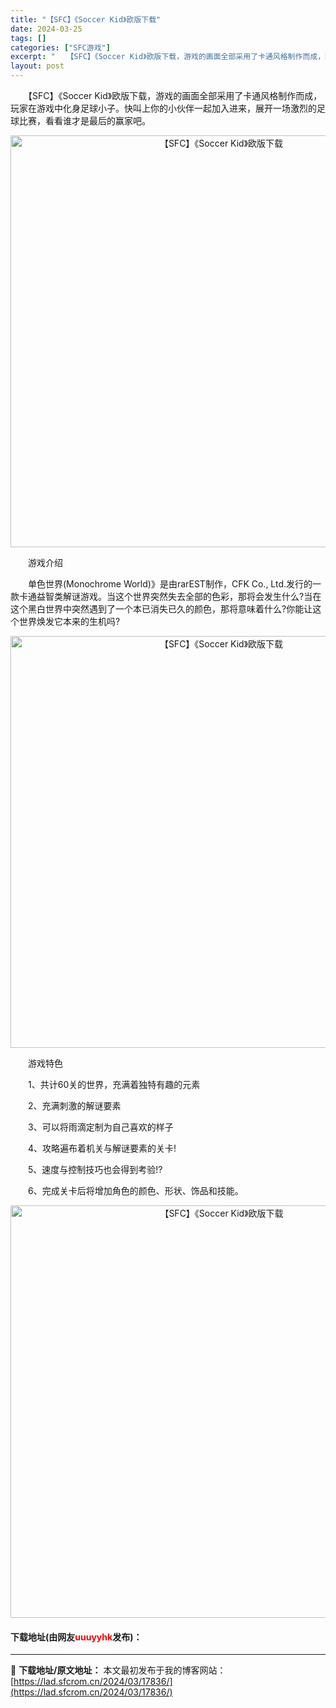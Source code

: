 ```yaml
---
title: "【SFC】《Soccer Kid》欧版下载"
date: 2024-03-25
tags: []
categories: ["SFC游戏"]
excerpt: "　　【SFC】《Soccer Kid》欧版下载，游戏的画面全部采用了卡通风格制作而成，玩家在游戏中化身足球小子。快叫上你的小伙伴一起加入进来，展开一场激烈的足球比赛，看看谁才是最后的赢家吧。 　　游戏介绍 　　单色世界(Monochrome World)》是由rarEST制作，CFK Co., Lt&hellip;"
layout: post
---
```


 <p>　　【SFC】《Soccer Kid》欧版下载，游戏的画面全部采用了卡通风格制作而成，玩家在游戏中化身足球小子。快叫上你的小伙伴一起加入进来，展开一场激烈的足球比赛，看看谁才是最后的赢家吧。</p> <p align="center"><img align="" border="0" src="https://lad.sfcrom.cn/wp-content/uploads/2024/03/20240325_6600cca647bfc.png" width="659" alt="【SFC】《Soccer Kid》欧版下载" /></p> <p>　　游戏介绍</p> <p>　　单色世界(Monochrome World)》是由rarEST制作，CFK Co., Ltd.发行的一款卡通益智类解谜游戏。当这个世界突然失去全部的色彩，那将会发生什么?当在这个黑白世界中突然遇到了一个本已消失已久的颜色，那将意味着什么?你能让这个世界焕发它本来的生机吗?</p> <p align="center"><img align="" border="0" src="https://lad.sfcrom.cn/wp-content/uploads/2024/03/20240325_6600cca725689.png" width="659" alt="【SFC】《Soccer Kid》欧版下载" /></p> <p>　　游戏特色</p> <p>　　1、共计60关的世界，充满着独特有趣的元素</p> <p>　　2、充满刺激的解谜要素</p> <p>　　3、可以将雨滴定制为自己喜欢的样子</p> <p>　　4、攻略遍布着机关与解谜要素的关卡!</p> <p>　　5、速度与控制技巧也会得到考验!?</p> <p>　　6、完成关卡后将增加角色的颜色、形状、饰品和技能。</p> <p align="center"><img align="" border="0" src="https://lad.sfcrom.cn/wp-content/uploads/2024/03/20240325_6600cca7e4c06.png" width="660" alt="【SFC】《Soccer Kid》欧版下载" /></p> <p><h4>下载地址(由网友<font color="red">uuuyyhk</font>发布)：</h4></p> 

---
📖 **下载地址/原文地址：** 本文最初发布于我的博客网站：[https://lad.sfcrom.cn/2024/03/17836/](https://lad.sfcrom.cn/2024/03/17836/)

